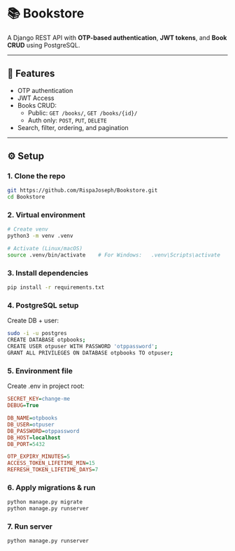 # 📚 Bookstore

A Django REST API with **OTP-based authentication**, **JWT tokens**, and **Book CRUD** using PostgreSQL.

---

## 🚀 Features
- OTP authentication   
- JWT Access  
- Books CRUD:
  - Public: `GET /books/`, `GET /books/{id}/`
  - Auth only: `POST`, `PUT`, `DELETE`  
- Search, filter, ordering, and pagination  

---

## ⚙️ Setup

### 1. Clone the repo
```bash
git https://github.com/RispaJoseph/Bookstore.git
cd Bookstore
```

### 2. Virtual environment

```bash
# Create venv
python3 -m venv .venv
```

```bash
# Activate (Linux/macOS)
source .venv/bin/activate    # For Windows:   .venv\Scripts\activate
```

### 3. Install dependencies

```bash
pip install -r requirements.txt
```

### 4. PostgreSQL setup
Create DB + user:

```bash
sudo -i -u postgres
CREATE DATABASE otpbooks;
CREATE USER otpuser WITH PASSWORD 'otppassword';
GRANT ALL PRIVILEGES ON DATABASE otpbooks TO otpuser;
```

### 5. Environment file
Create .env in project root:

```ini
SECRET_KEY=change-me
DEBUG=True

DB_NAME=otpbooks
DB_USER=otpuser
DB_PASSWORD=otppassword
DB_HOST=localhost
DB_PORT=5432

OTP_EXPIRY_MINUTES=5
ACCESS_TOKEN_LIFETIME_MIN=15
REFRESH_TOKEN_LIFETIME_DAYS=7
```


### 6. Apply migrations & run

```bash
python manage.py migrate
python manage.py runserver
```

### 7. Run server

```bash
python manage.py runserver
```





